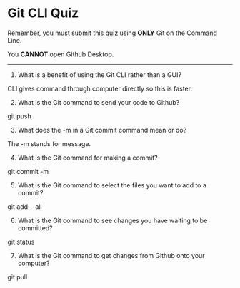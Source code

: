 # Git CLI Quiz

Remember, you must submit this quiz using __ONLY__ Git on the Command Line.

You __CANNOT__ open Github Desktop.

---

1. What is a benefit of using the Git CLI rather than a GUI?

CLI gives command through computer directly so this is faster.

2. What is the Git command to send your code to Github?

git push

3. What does the -m in a Git commit command mean or do?

The -m stands for message.

4. What is the Git command for making a commit?

git commit -m

5. What is the Git command to select the files you want to add to a commit?

git add --all

6. What is the Git command to see changes you have waiting to be committed?

git status

7. What is the Git command to get changes from Github onto your computer?

git pull
